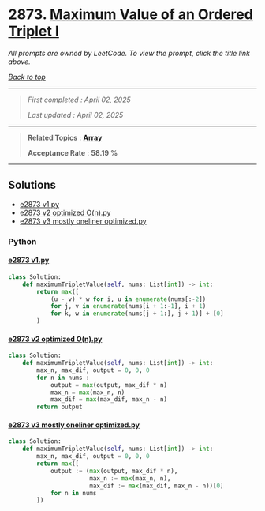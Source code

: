 # 2873. [Maximum Value of an Ordered Triplet I](<https://leetcode.com/problems/maximum-value-of-an-ordered-triplet-i>)

*All prompts are owned by LeetCode. To view the prompt, click the title link above.*

*[Back to top](<../README.md>)*

------

> *First completed : April 02, 2025*
>
> *Last updated : April 02, 2025*

------

> **Related Topics** : **[Array](<by_topic/Array.md>)**
>
> **Acceptance Rate** : **58.19 %**

------

## Solutions

- [e2873 v1.py](<../my-submissions/e2873 v1.py>)
- [e2873 v2 optimized O(n).py](<../my-submissions/e2873 v2 optimized O(n).py>)
- [e2873 v3 mostly oneliner optimized.py](<../my-submissions/e2873 v3 mostly oneliner optimized.py>)
### Python
#### [e2873 v1.py](<../my-submissions/e2873 v1.py>)
```Python
class Solution:
    def maximumTripletValue(self, nums: List[int]) -> int:
        return max([
            (u - v) * w for i, u in enumerate(nums[:-2]) 
            for j, v in enumerate(nums[i + 1:-1], i + 1)
            for k, w in enumerate(nums[j + 1:], j + 1)] + [0]
        )
```

#### [e2873 v2 optimized O(n).py](<../my-submissions/e2873 v2 optimized O(n).py>)
```Python
class Solution:
    def maximumTripletValue(self, nums: List[int]) -> int:
        max_n, max_dif, output = 0, 0, 0
        for n in nums :
            output = max(output, max_dif * n)
            max_n = max(max_n, n)
            max_dif = max(max_dif, max_n - n)
        return output
```

#### [e2873 v3 mostly oneliner optimized.py](<../my-submissions/e2873 v3 mostly oneliner optimized.py>)
```Python
class Solution:
    def maximumTripletValue(self, nums: List[int]) -> int:
        max_n, max_dif, output = 0, 0, 0
        return max([
            output := (max(output, max_dif * n), 
                       max_n := max(max_n, n), 
                       max_dif := max(max_dif, max_n - n))[0] 
            for n in nums
        ])
```

